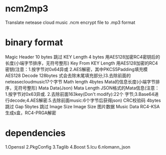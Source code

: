 # ncm2mp3
Translate netease cloud music .ncm encrypt file to .mp3 format


# binary format

Magic Header		10 bytes	跳过
KEY Length		4 bytes		用AES128加密RC4密钥后的长度(小端字节排序，无符号整形)
Key From		KEY Length	用AES128加密的RC4密钥(注意：1.按字节对0x64异或 2.AES解密，其中PKCS5Padding填充模
AES128 Decode 		128bytes	式会去除末尾填充部分;)3.去除前面的neteasecloudmusic17个字节
Math length		4bytes		Mata的信息长度(小端字节排序，无符号整形)
Mata Data(Json)		Mata Length	JSON格式的Mata信息(注意：1.按字节对0x63异或. 2.去除前面163key(Don't modify):22个
                                        字节;3.Base64进行decode;4.AES解密.5.去除前面music:6个字节后获得json)
CRC校验码		4bytes		跳过
Gap			5bytes		跳过
Image Size		Image Size	图片数据
Music Data				RC4-KSA生成s盒，RC4-PRGA解密


# dependencies

1.Openssl
2.PkgConfig
3.Taglib
4.Boost
5.Icu
6.nlomann_json
